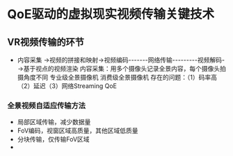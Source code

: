 # QoE驱动的虚拟现实视频传输关键技术
## VR视频传输的环节
+ 内容采集 ->视频的拼接和映射->视频编码-------网络传输---------视频解码-->基于视点的视频渲染
内容采集：用多个摄像头记录全景内容，每个摄像头拍摄角度不同    专业级全景摄像机   消费级全景摄像机
存在的问题：（1）码率高（2）延迟（3）网络Streaming QoE
### 全景视频自适应传输方法
+ 局部区域传输，减少数据量
+ FoV编码，视窗区域高质量，其他区域低质量
+ 分块传输，仅传输FoV区域
+ 
